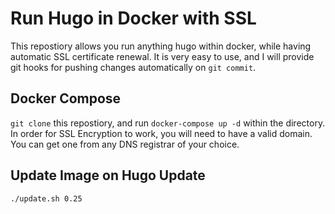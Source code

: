 # Run Hugo in Docker with SSL

This repostiory allows you run anything hugo within docker, while having automatic SSL certificate renewal. It is very easy to use, and I will provide git hooks for pushing changes automatically on `git commit`. 

## Docker Compose

`git clone` this repostiory, and run `docker-compose up -d` within the directory. In order for SSL Encryption to work, you will need to have a valid domain. You can get one from any DNS registrar of your choice.

## Update Image on Hugo Update

```./update.sh 0.25```
